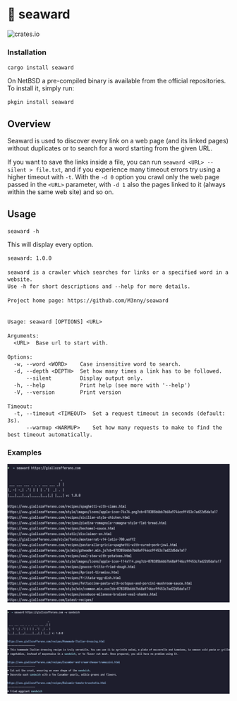 # 🌊 seaward
![crates.io](https://img.shields.io/crates/v/seaward.svg)

### Installation
``` console
cargo install seaward
```

On NetBSD a pre-compiled binary is available from the official repositories. To install it, simply run:
``` console
pkgin install seaward
```

## Overview
Seaward is used to discover every link on a web page (and its linked pages) without duplicates or to search for a word starting from the given URL.

If you want to save the links inside a file, you can run `seaward <URL> --silent > file.txt`, and if you experience many timeout errors try using a higher timeout with `-t`.
With the `-d 0` option you crawl only the web page passed in the `<URL>` parameter, with `-d 1` also the pages linked to it (always within the same web site) and so on.

## Usage

``` console
seaward -h
```
This will display every option.

``` console
seaward: 1.0.0

seaward is a crawler which searches for links or a specified word in a website.
Use -h for short descriptions and --help for more details.

Project home page: https://github.com/M3nny/seaward


Usage: seaward [OPTIONS] <URL>

Arguments:
  <URL>  Base url to start with.

Options:
  -w, --word <WORD>    Case insensitive word to search.
  -d, --depth <DEPTH>  Set how many times a link has to be followed.
      --silent         Display output only.
  -h, --help           Print help (see more with '--help')
  -V, --version        Print version

Timeout:
  -t, --timeout <TIMEOUT>  Set a request timeout in seconds (default: 3s).
      --warmup <WARMUP>    Set how many requests to make to find the best timeout automatically.
```

### Examples
![Example_url](assets/crawl-url.png)

![Example_word](assets/crawl-word.png)
